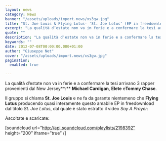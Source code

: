```yaml
---
layout: news
category: News
banner: "/assets/uploads/import.news/xs3gw.jpg"
title: "St. Joe Louis & Flying Lotus- ‘St. Joe Lotus’ (EP in freedownload)"
excerpt: "La qualità d’estate non va in ferie e a confermare la tesi arrivano 3 rapper provenienti dal New Jersey: Michael Cardigan, Elete e Tommy Chase. Il gruppo si chiama St. Joe Louis e ne fa da garante nientemeno che Flying Lotus producendo quasi interamente questo amabile EP in freedownload dal titolo St. Joe Lotus, dal [&hellip"
quote: ""
description: "La qualità d’estate non va in ferie e a confermare la tesi arrivano 3 rapper provenienti dal New Jersey: Michael Cardigan, Elete e Tommy Chase. Il gruppo si chiama St. Joe Louis e ne fa da garante nientemeno che Flying Lotus producendo quasi interamente questo amabile EP in freedownload dal titolo St. Joe Lotus, dal [&hellip"
keywords: ""
date: 2012-07-08T00:00:00.000+01:00
author: "Giuseppe Net"
cover: "/assets/uploads/import.news/xs3gw.jpg"
pagination:
  enabled: true

---
```


La qualità d’estate non va in ferie e a confermare la tesi arrivano 3 rapper provenienti dal New Jersey**:** **Michael Cardigan**, **Elete** e**Tommy Chase**.

Il gruppo si chiama **St. Joe Louis** e ne fa da garante nientemeno che **Flying Lotus** producendo quasi interamente questo amabile EP in freedownload dal titolo _St. Joe Lotus_, dal quale è stato estratto il video _Say A Prayer:_

Ascoltate e scaricate:

\[soundcloud url=”http://api.soundcloud.com/playlists/2198392″ height=”200″ iframe=”true” /\]